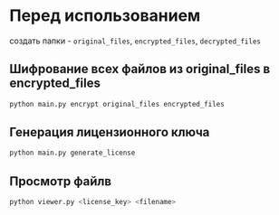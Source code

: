 # Перед использованием

создать папки - `original_files`, `encrypted_files`, `decrypted_files`


## Шифрование всех файлов из original_files в encrypted_files
```bash
python main.py encrypt original_files encrypted_files
```

## Генерация лицензионного ключа
```bash
python main.py generate_license
```

## Просмотр файлв
```bash
python viewer.py <license_key> <filename>
```

